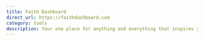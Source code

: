 ```yaml
---
title: Faith Dashboard
direct_url: https://faithdashboard.com
category: tools
description: Your one place for anything and everything that inspires your faith.
---
```

